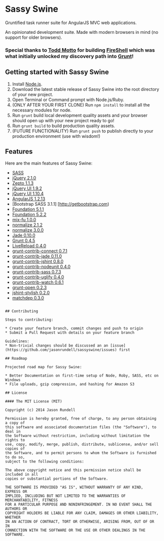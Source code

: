 # Sassy Swine

Gruntified task runner suite for AngularJS MVC web applications.

An opinionated development suite. Made with modern browsers in mind (no support for older browsers).

### Special thanks to [Todd Motto](https://github.com/toddmotto/) for building [FireShell](https://github.com/toddmotto/fireshell) which was what initially unlocked my discovery path into [Grunt](http://gruntjs.com/)!

## Getting started with Sassy Swine

1. Install [Node.js](http://nodejs.org/).
2. Download the latest stable release of Sassy Swine into the root directory of your new project.
3. Open Terminal or Command prompt with Node.js/Ruby.
4. (ONLY AFTER YOUR FIRST CLONE) Run `npm install` to install all the necessary modules for node.
5. Run `grunt` build local development quality assets and your browser should open up with your new project ready to go!
6. Run `grunt build` to build production quality assets.
7. (FUTURE FUNCTIONALITY) Run `grunt push` to publish directly to your production environment (use with wisdom!)

## Features

Here are the main features of Sassy Swine:

* [SASS](http://www.sass-lang.com/)
* [jQuery 2.1.0](http://jquery.com/)
* [Zepto 1.1.3](http://zeptojs.com/)
* [jQuery UI 1.9.2](https://jqueryui.com/)
* [jQuery UI 1.10.4](https://jqueryui.com/)
* [AngularJS 1.2.13](http://angularjs.org/)
* [Bootstrap SASS 3.1.1] [http://getbootstrap.com)
* [Foundation 5.1.1](http://foundation.zurb.com/)
* [Foundation 5.2.2](http://foundation.zurb.com/)
* [mix-fu 1.0.0](https://github.com/jasonrundell/mix-fu)
* [normalize 2.1.2](git.io/normalize)
* [normalize 3.0.0](git.io/normalize)
* [Jade 0.10.0](http://jade-lang.com/)
* [Grunt 0.4.5](http://gruntjs.com/)
* [LiveReload 0.4.0](https://www.npmjs.org/package/connect-livereload)
* [grunt-contrib-connect 0.7.1](https://www.npmjs.org/package/grunt-contrib-connect)
* [grunt-contrib-jade 0.11.0](https://www.npmjs.org/package/grunt-contrib-jade)
* [grunt-contrib-jshint 0.8.0](https://www.npmjs.org/package/grunt-contrib-jshint)
* [grunt-contrib-nodeunit 0.4.0](https://www.npmjs.org/package/grunt-contrib-nodeunit)
* [grunt-contrib-sass 0.7.3](https://www.npmjs.org/package/grunt-contrib-sass)
* [grunt-contrib-uglify 0.4.0](https://www.npmjs.org/package/grunt-contrib-uglify)
* [grunt-contrib-watch 0.6.1](https://www.npmjs.org/package/grunt-contrib-watch)
* [grunt-open 0.2.3](https://www.npmjs.org/package/grunt-open)
* [jshint-stylish 0.2.0](https://www.npmjs.org/package/jshint-stylish)
* [matchdep 0.3.0](https://www.npmjs.org/package/matchdep)

````

## Contributing

Steps to contributing:

* Create your feature branch, commit changes and push to origin
* Submit a Pull Request with details on your feature branch

Guidelines:
* Non-trivial changes should be discussed an an [issue](https://github.com/jasonrundell/sassyswine/issues) first

## Roadmap

Projected road map for Sassy Swine:

* Better Documentation on first-time setup of Node, Roby, SASS, etc on Windows
* File uploads, gzip compression, and hashing for Amazon S3

## License

#### The MIT License (MIT)

Copyright (c) 2014 Jason Rundell

Permission is hereby granted, free of charge, to any person obtaining a copy of
this software and associated documentation files (the "Software"), to deal in
the Software without restriction, including without limitation the rights to
use, copy, modify, merge, publish, distribute, sublicense, and/or sell copies of
the Software, and to permit persons to whom the Software is furnished to do so,
subject to the following conditions:

The above copyright notice and this permission notice shall be included in all
copies or substantial portions of the Software.

THE SOFTWARE IS PROVIDED "AS IS", WITHOUT WARRANTY OF ANY KIND, EXPRESS OR
IMPLIED, INCLUDING BUT NOT LIMITED TO THE WARRANTIES OF MERCHANTABILITY, FITNESS
FOR A PARTICULAR PURPOSE AND NONINFRINGEMENT. IN NO EVENT SHALL THE AUTHORS OR
COPYRIGHT HOLDERS BE LIABLE FOR ANY CLAIM, DAMAGES OR OTHER LIABILITY, WHETHER
IN AN ACTION OF CONTRACT, TORT OR OTHERWISE, ARISING FROM, OUT OF OR IN
CONNECTION WITH THE SOFTWARE OR THE USE OR OTHER DEALINGS IN THE SOFTWARE.
